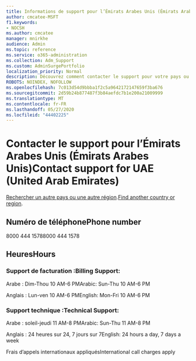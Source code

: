 ```yaml
---
title: Informations de support pour l’Émirats Arabes Unis (Émirats Arabes Unis)
author: cmcatee-MSFT
f1.keywords:
- NOCSH
ms.author: cmcatee
manager: mnirkhe
audience: Admin
ms.topic: reference
ms.service: o365-administration
ms.collection: Adm_Support
ms.custom: AdminSurgePortfolio
localization_priority: Normal
description: Découvrez comment contacter le support pour votre pays ou région.
ROBOTS: NOINDEX, NOFOLLOW
ms.openlocfilehash: 7c013d54d9bbba1f2c5a9642172147659f3ba676
ms.sourcegitcommit: 2d59b24b877487f3b84aefdc7b1e200a21009999
ms.translationtype: MT
ms.contentlocale: fr-FR
ms.lasthandoff: 05/27/2020
ms.locfileid: "44402225"
---
```

# <a name="contact-support-for-uae-united-arab-emirates"></a><span data-ttu-id="84736-103">Contacter le support pour l’Émirats Arabes Unis (Émirats Arabes Unis)</span><span class="sxs-lookup"><span data-stu-id="84736-103">Contact support for UAE (United Arab Emirates)</span></span>

<span data-ttu-id="84736-104">[Rechercher un autre pays ou une autre région](../contact-support-for-business-products.md).</span><span class="sxs-lookup"><span data-stu-id="84736-104">[Find another country or region](../contact-support-for-business-products.md).</span></span>

## <a name="phone-number"></a><span data-ttu-id="84736-105">Numéro de téléphone</span><span class="sxs-lookup"><span data-stu-id="84736-105">Phone number</span></span>
<span data-ttu-id="84736-106">8000 444 1578</span><span class="sxs-lookup"><span data-stu-id="84736-106">8000 444 1578</span></span>

## <a name="hours"></a><span data-ttu-id="84736-107">Heures</span><span class="sxs-lookup"><span data-stu-id="84736-107">Hours</span></span>
### <a name="billing-support"></a><span data-ttu-id="84736-108">Support de facturation :</span><span class="sxs-lookup"><span data-stu-id="84736-108">Billing Support:</span></span>

<span data-ttu-id="84736-109">Arabe : Dim-Thou 10 AM-6 PM</span><span class="sxs-lookup"><span data-stu-id="84736-109">Arabic: Sun-Thu 10 AM-6 PM</span></span>

<span data-ttu-id="84736-110">Anglais : Lun-ven 10 AM-6 PM</span><span class="sxs-lookup"><span data-stu-id="84736-110">English: Mon-Fri 10 AM-6 PM</span></span>

### <a name="technical-support"></a><span data-ttu-id="84736-111">Support technique :</span><span class="sxs-lookup"><span data-stu-id="84736-111">Technical Support:</span></span>

<span data-ttu-id="84736-112">Arabe : soleil-jeudi 11 AM-8 PM</span><span class="sxs-lookup"><span data-stu-id="84736-112">Arabic: Sun-Thu 11 AM-8 PM</span></span>

<span data-ttu-id="84736-113">Anglais : 24 heures sur 24, 7 jours sur 7</span><span class="sxs-lookup"><span data-stu-id="84736-113">English: 24 hours a day, 7 days a week</span></span>

<span data-ttu-id="84736-114">Frais d’appels internationaux appliqués</span><span class="sxs-lookup"><span data-stu-id="84736-114">International call charges apply</span></span>
